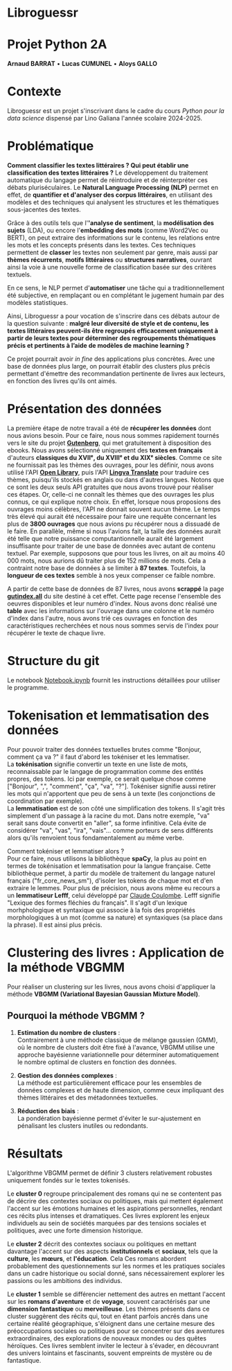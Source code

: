 # Libroguessr
# **Projet Python 2A**

**Arnaud BARRAT** • **Lucas CUMUNEL** • **Aloys GALLO**

# Contexte

Libroguessr est un projet s'inscrivant dans le cadre du cours _Python pour la data science_ dispensé par Lino Galiana l'année scolaire 2024-2025. 


# Problématique

**Comment classifier les textes littéraires ? Qui peut établir une classification des textes littéraires ?** Le développement du traitement automatique du langage permet de réintroduire et de réinterpréter ces débats pluriséculaires. Le **Natural Language Processing (NLP)** permet en effet, de **quantifier et d'analyser des corpus littéraires**, en utilisant des modèles et des techniques qui analysent les structures et les thématiques sous-jacentes des textes.

Grâce à des outils tels que l'**'analyse de sentiment**, la **modélisation des sujets** (LDA), ou encore l'**embedding des mots** (comme Word2Vec ou BERT), on peut extraire des informations sur le contenu, les relations entre les mots et les concepts présents dans les textes. Ces techniques permettent de **classer** les textes non seulement par genre, mais aussi par **thèmes récurrents**, **motifs littéraires** ou **structures narratives**, ouvrant ainsi la voie à une nouvelle forme de classification basée sur des critères textuels.

En ce sens, le NLP permet d'**automatiser** une tâche qui a traditionnellement été subjective, en remplaçant ou en complétant le jugement humain par des modèles statistiques. 

Ainsi, Libroguessr a pour vocation de s'inscrire dans ces débats autour de la question suivante : **malgré leur diversité de style et de contenu, les textes littéraires peuvent-ils être regroupés efficacement uniquement à partir de leurs textes pour déterminer des regroupements thématiques précis et pertinents à l’aide de modèles de machine learning ?** 

Ce projet pourrait avoir _in fine_ des applications plus concrètes. Avec une base de données plus large, on pourrait établir des clusters plus précis permettant d'émettre des recommandation pertinente de livres aux lecteurs, en fonction des livres qu'ils ont aimés.

# Présentation des données

La première étape de notre travail a été de **récupérer les données** dont nous avions besoin. Pour ce faire, nous nous sommes rapidement tournés vers le site du projet [**Gutenberg**](https://www.gutenberg.org/), qui met gratuitement à disposition des ebooks. Nous avons sélectionné uniquement des **textes en français** d'auteurs **classiques du XVIIᵉ, du XVIIIᵉ et du XIXᵉ siècles**. Comme ce site ne fournissait pas les thèmes des ouvrages, pour les définir, nous avons utilisé l'API [**Open Library**](https://openlibrary.org/), puis l'API [**Lingva Translate**](https://lingva.ml/) pour traduire ces thèmes, puisqu'ils stockés en anglais ou dans d'autres langues. Notons que ce sont les deux seuls API gratuites que nous avons trouvé pour réaliser ces étapes. Or, celle-ci ne connaît les thèmes que des ouvrages les plus connus, ce qui explique notre choix. En effet, lorsque nous proposions des ouvrages moins célèbres, l'API ne donnait souvent aucun thème. Le temps très élevé qui aurait été nécessaire pour faire une requête concernant les plus de **3800 ouvrages** que nous avions pu récupérer nous a dissuadé de le faire. En parallèle, même si nous l'avions fait, la taille des données aurait été telle que notre puissance computantionnelle aurait été largement insuffisante pour traiter de une base de données avec autant de contenu textuel. Par exemple, supposons que pour tous les livres, on ait au moins 40 000 mots, nous aurions dû traiter plus de 152 millions de mots. Cela a contraint notre base de données à se limiter à **87 textes**. Toutefois, la **longueur de ces textes** semble à nos yeux compenser ce faible nombre.

A partir de cette base de données de 87 livres, nous avons **scrappé** la page [**gutindex.all**](https://www.gutenberg.org/dirs/GUTINDEX.ALL.iso-8859-1.txt) du site destiné à cet effet. Cette page recense l'ensemble des oeuvres disponibles et leur numéro d'index. Nous avons donc réalisé une **table** avec les informations sur l'ouvrage dans une colonne et le numéro d'index dans l'autre, nous avons trié ces ouvrages en fonction des caractéristiques recherchées et nous nous sommes servis de l'index pour récupérer le texte de chaque livre.


# Structure du git 

Le notebook [Notebook.ipynb](Notebook.ipynb) fournit les instructions détaillées pour utiliser le programme.


# Tokenisation et lemmatisation des données

Pour pouvoir traiter des données textuelles brutes comme "Bonjour, comment ça va ?" il faut d'abord les tokéniser et les lemmatiser.  
La **tokénisation** signifie convertir un texte en une liste de mots, reconnaissable par le langage de programmation comme des entités propres, des tokens. Ici par exemple, ce serait quelque chose comme ["Bonjour", ",", "comment", "ça", "va", "?"]. Tokéniser signifie aussi retirer les mots qui n'apportent que peu de sens à un texte (les conjonctions de coordination par exemple).  
La **lemmatisation** est de son côté une simplification des tokens. Il s'agit très simplement d'un passage à la racine du mot. Dans notre exemple, "va" serait sans doute convertit en "aller", sa forme infinitive. Cela évite de considérer "va", "vas", "ira", "vais"... comme porteurs de sens différents alors qu'ils renvoient tous fondamentalement au même verbe.

Comment tokéniser et lemmatiser alors ?  
Pour ce faire, nous utilisons la bibliothèque **spaCy**, la plus au point en termes de tokénisation et lemmatisation pour la langue française. Cette bibliothèque permet, à partir du modèle de traitement du langage naturel français ("fr_core_news_sm"), d'isoler les tokens de chaque mot et d'en extraire le lemmes.
Pour plus de précision, nous avons même eu recours a un **lemmatiseur Lefff**, celui développé par [Claude Coulombe](https://github.com/ClaudeCoulombe/FrenchLefffLemmatizer). Lefff signifie "Lexique des formes fléchies du français". Il s'agit d'un lexique morhphologique et syntaxique qui associe à la fois des propriétés morphologiques à un mot (comme sa nature) et syntaxiques (sa place dans la phrase). Il est ainsi plus précis.



# Clustering des livres : Application de la méthode VBGMM

Pour réaliser un clustering sur les livres, nous avons choisi d'appliquer la méthode **VBGMM (Variational Bayesian Gaussian Mixture Model)**.

## Pourquoi la méthode VBGMM ?
1. **Estimation du nombre de clusters** :  
   Contrairement à une méthode classique de mélange gaussien (GMM), où le nombre de clusters doit être fixé à l'avance, VBGMM utilise une approche bayésienne variationnelle pour déterminer automatiquement le nombre optimal de clusters en fonction des données.

2. **Gestion des données complexes** :  
   La méthode est particulièrement efficace pour les ensembles de données complexes et de haute dimension, comme ceux impliquant des thèmes littéraires et des métadonnées textuelles.

3. **Réduction des biais** :  
   La pondération bayésienne permet d'éviter le sur-ajustement en pénalisant les clusters inutiles ou redondants.


# Résultats 

L'algorithme VBGMM permet de définir 3 clusters relativement robustes uniquement fondés sur le textes tokenisés.

Le **cluster 0** regroupe principalement des romans qui ne se contentent pas de décrire des contextes sociaux ou politiques, mais qui mettent également l'accent sur les émotions humaines et les aspirations personnelles, rendant ces récits plus intenses et dramatiques. Ces livres explorent les enjeux individuels au sein de sociétés marquées par des tensions sociales et politiques, avec une forte dimension historique.

Le **cluster 2** décrit des contextes sociaux ou politiques en  mettant davantage l'accent sur des aspects **institutionnels** et **sociaux**, tels que la **culture**, les **mœurs**, et **l'éducation**. Cela Ces romans abordent probablement des questionnements sur les normes et les pratiques sociales dans un cadre historique ou social donné, sans nécessairement explorer les passions ou les ambitions des individus.

Le **cluster 1** semble se différencier nettement des autres en mettant l'accent sur les **romans d'aventure** et de **voyage**, souvent caractérisés par une **dimension fantastique** ou **merveilleuse**. Les thèmes présents dans ce cluster suggèrent des récits qui, tout en étant parfois ancrés dans une certaine réalité géographique, s'éloignent dans une certaine mesure des préoccupations sociales ou politiques pour se concentrer sur des aventures extraordinaires, des explorations de nouveaux mondes ou des quêtes héroïques. Ces livres semblent inviter le lecteur à s'évader, en découvrant des univers lointains et fascinants, souvent empreints de mystère ou de fantastique.

